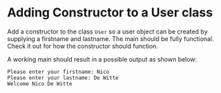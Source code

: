 # Adding Constructor to a User class

Add a constructor to the class `User` so a user object can be created by supplying a firstname and lastname. The main should be fully functional. Check it out for how the constructor should function.

A working main should result in a possible output as shown below:

```text
Please enter your firstname: Nico
Please enter your lastname: De Witte
Welcome Nico De Witte
```
